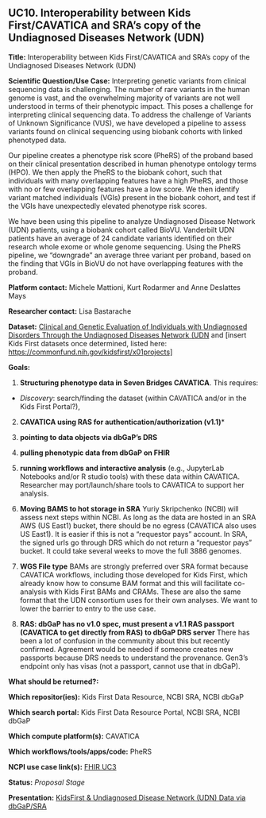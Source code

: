 ## UC10. Interoperability between Kids First/CAVATICA and SRA’s copy of the Undiagnosed Diseases Network (UDN)

**Title:** Interoperability between Kids First/CAVATICA and SRA’s copy of the Undiagnosed Diseases Network (UDN)

**Scientific Question/Use Case:** Interpreting genetic variants from clinical sequencing data is challenging. The number of rare variants in the human genome is vast, and the overwhelming majority of variants are not well understood in terms of their phenotypic impact. This poses a challenge for interpreting clinical sequencing data. To address the challenge of Variants of Unknown Significance (VUS), we have developed a pipeline to assess variants found on clinical sequencing using biobank cohorts with linked phenotyped data.

Our pipeline creates a phenotype risk score (PheRS) of the proband based on their clinical presentation described in human phenotype ontology terms (HPO). We then apply the PheRS to the biobank cohort, such that individuals with many overlapping features have a high PheRS, and those with no or few overlapping features have a low score. We then identify variant matched individuals (VGIs) present in the biobank cohort, and test if the VGIs have unexpectedly elevated phenotype risk scores. 

We have been using this pipeline to analyze Undiagnosed Disease Network (UDN) patients, using a biobank cohort called BioVU. Vanderbilt UDN patients have an average of 24 candidate variants identified on their research whole exome or whole genome sequencing. Using the PheRS pipeline, we “downgrade” an average three variant per proband, based on the finding that VGIs in BioVU do not have overlapping features with the proband.  

**Platform contact:**  Michele Mattioni, Kurt Rodarmer and Anne Deslattes Mays

**Researcher contact:** Lisa Bastarache

**Dataset:** [Clinical and Genetic Evaluation of Individuals with Undiagnosed Disorders Through the Undiagnosed Diseases Network (UDN](https://www.ncbi.nlm.nih.gov/projects/gap/cgi-bin/study.cgi?study_id=phs001232.v3.p2) and [insert Kids First datasets once determined, listed here: https://commonfund.nih.gov/kidsfirst/x01projects] 

**Goals:**

1. **Structuring phenotype data in Seven Bridges CAVATICA**.  This requires:

* *Discovery*: search/finding the dataset (within CAVATICA and/or in the Kids First Portal?),

2. **CAVATICA using RAS for authentication/authorization (v1.1)***

3. **pointing to data objects via dbGaP’s DRS**

4. **pulling phenotypic data from dbGaP on FHIR**

5. **running workflows and interactive analysis** (e.g., JupyterLab Notebooks and/or R studio tools) with these data within CAVATICA. Researcher may port/launch/share tools to CAVATICA to support her analysis.  

6. **Moving BAMS to hot storage in SRA** Yuriy Skripchenko (NCBI) will assess next steps within NCBI. As long as the data are hosted in an SRA AWS (US East1) bucket, there should be no egress (CAVATICA also uses US East1). It is easier if this is not a “requestor pays” account. In SRA, the signed urls go through DRS which do not return a “requestor pays” bucket. It could take several weeks to move the full 3886 genomes.  

7. **WGS File type**  BAMs are strongly preferred over SRA format because CAVATICA workflows, including those developed for Kids First, which already know how to consume BAM format and this will facilitate co-analysis with Kids First BAMs and CRAMs. These are also the same format that the UDN consortium uses for their own analyses. We want to lower the barrier to entry to the use case.  

8. **RAS: dbGaP has no v1.0 spec, must present a v1.1 RAS passport (CAVATICA to get directly from RAS) to dbGaP DRS server** There has been a lot of confusion in the community about this but recently confirmed. Agreement would be needed if someone creates new passports because DRS needs to understand the provenance. Gen3’s endpoint only has visas (not a passport, cannot use that in dbGaP).  

**What should be returned?:** 

**Which repositor(ies):**  Kids First Data Resource, NCBI SRA, NCBI dbGaP

**Which search portal:**  Kids First Data Resource Portal, NCBI SRA, NCBI dbGaP

**Which compute platform(s):** CAVATICA

**Which workflows/tools/apps/code:** PheRS

**NCPI use case link(s):** [FHIR UC3](https://github.com/NIH-NCPI/NCPI_use_case_tracker/issues/18)

**Status:**  *Proposal Stage*

**Presentation:** [KidsFirst & Undiagnosed Disease Network (UDN) Data via dbGaP/SRA](https://github.com/NIH-NCPI/NCPI_use_case_tracker/blob/main/assets/UDN%20Interop.pdf)


